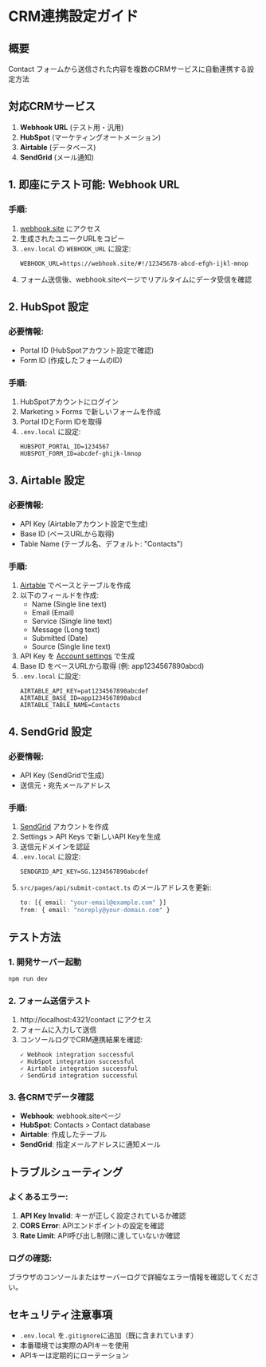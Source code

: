 # CRM連携設定ガイド

## 概要
Contact フォームから送信された内容を複数のCRMサービスに自動連携する設定方法

## 対応CRMサービス
1. **Webhook URL** (テスト用・汎用)
2. **HubSpot** (マーケティングオートメーション)
3. **Airtable** (データベース)
4. **SendGrid** (メール通知)

## 1. 即座にテスト可能: Webhook URL

### 手順:
1. [webhook.site](https://webhook.site) にアクセス
2. 生成されたユニークURLをコピー
3. `.env.local` の `WEBHOOK_URL` に設定:
   ```
   WEBHOOK_URL=https://webhook.site/#!/12345678-abcd-efgh-ijkl-mnop
   ```
4. フォーム送信後、webhook.siteページでリアルタイムにデータ受信を確認

## 2. HubSpot 設定

### 必要情報:
- Portal ID (HubSpotアカウント設定で確認)
- Form ID (作成したフォームのID)

### 手順:
1. HubSpotアカウントにログイン
2. Marketing > Forms で新しいフォームを作成
3. Portal IDとForm IDを取得
4. `.env.local` に設定:
   ```
   HUBSPOT_PORTAL_ID=1234567
   HUBSPOT_FORM_ID=abcdef-ghijk-lmnop
   ```

## 3. Airtable 設定

### 必要情報:
- API Key (Airtableアカウント設定で生成)
- Base ID (ベースURLから取得)
- Table Name (テーブル名、デフォルト: "Contacts")

### 手順:
1. [Airtable](https://airtable.com) でベースとテーブルを作成
2. 以下のフィールドを作成:
   - Name (Single line text)
   - Email (Email)
   - Service (Single line text)
   - Message (Long text)
   - Submitted (Date)
   - Source (Single line text)
3. API Key を [Account settings](https://airtable.com/account) で生成
4. Base ID をベースURLから取得 (例: app1234567890abcd)
5. `.env.local` に設定:
   ```
   AIRTABLE_API_KEY=pat1234567890abcdef
   AIRTABLE_BASE_ID=app1234567890abcd
   AIRTABLE_TABLE_NAME=Contacts
   ```

## 4. SendGrid 設定

### 必要情報:
- API Key (SendGridで生成)
- 送信元・宛先メールアドレス

### 手順:
1. [SendGrid](https://sendgrid.com) アカウントを作成
2. Settings > API Keys で新しいAPI Keyを生成
3. 送信元ドメインを認証
4. `.env.local` に設定:
   ```
   SENDGRID_API_KEY=SG.1234567890abcdef
   ```
5. `src/pages/api/submit-contact.ts` のメールアドレスを更新:
   ```typescript
   to: [{ email: "your-email@example.com" }]
   from: { email: "noreply@your-domain.com" }
   ```

## テスト方法

### 1. 開発サーバー起動
```bash
npm run dev
```

### 2. フォーム送信テスト
1. http://localhost:4321/contact にアクセス
2. フォームに入力して送信
3. コンソールログでCRM連携結果を確認:
   ```
   ✓ Webhook integration successful
   ✓ HubSpot integration successful
   ✓ Airtable integration successful
   ✓ SendGrid integration successful
   ```

### 3. 各CRMでデータ確認
- **Webhook**: webhook.siteページ
- **HubSpot**: Contacts > Contact database
- **Airtable**: 作成したテーブル
- **SendGrid**: 指定メールアドレスに通知メール

## トラブルシューティング

### よくあるエラー:
1. **API Key Invalid**: キーが正しく設定されているか確認
2. **CORS Error**: APIエンドポイントの設定を確認
3. **Rate Limit**: API呼び出し制限に達していないか確認

### ログの確認:
ブラウザのコンソールまたはサーバーログで詳細なエラー情報を確認してください。

## セキュリティ注意事項
- `.env.local` を`.gitignore`に追加（既に含まれています）
- 本番環境では実際のAPIキーを使用
- APIキーは定期的にローテーション